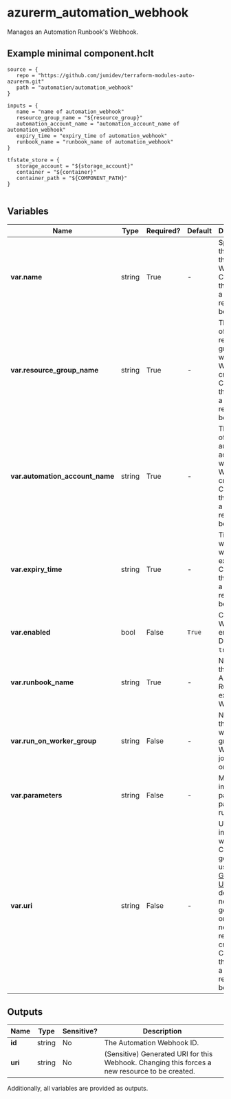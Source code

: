 # azurerm_automation_webhook

Manages an Automation Runbook's Webhook.

## Example minimal component.hclt

```hcl
source = {
   repo = "https://github.com/jumidev/terraform-modules-auto-azurerm.git" 
   path = "automation/automation_webhook" 
}

inputs = {
   name = "name of automation_webhook" 
   resource_group_name = "${resource_group}" 
   automation_account_name = "automation_account_name of automation_webhook" 
   expiry_time = "expiry_time of automation_webhook" 
   runbook_name = "runbook_name of automation_webhook" 
}

tfstate_store = {
   storage_account = "${storage_account}" 
   container = "${container}" 
   container_path = "${COMPONENT_PATH}" 
}


```

## Variables

| Name | Type | Required? |  Default  |  Description |
| ---- | ---- | --------- |  ----------- | ----------- |
| **var.name** | string | True | -  |  Specifies the name of the Webhook. Changing this forces a new resource to be created. | 
| **var.resource_group_name** | string | True | -  |  The name of the resource group in which the Webhook is created. Changing this forces a new resource to be created. | 
| **var.automation_account_name** | string | True | -  |  The name of the automation account in which the Webhook is created. Changing this forces a new resource to be created. | 
| **var.expiry_time** | string | True | -  |  Timestamp when the webhook expires. Changing this forces a new resource to be created. | 
| **var.enabled** | bool | False | `True`  |  Controls if Webhook is enabled. Defaults to `true`. | 
| **var.runbook_name** | string | True | -  |  Name of the Automation Runbook to execute by Webhook. | 
| **var.run_on_worker_group** | string | False | -  |  Name of the hybrid worker group the Webhook job will run on. | 
| **var.parameters** | string | False | -  |  Map of input parameters passed to runbook. | 
| **var.uri** | string | False | -  |  URI to initiate the webhook. Can be generated using [Generate URI API](https://docs.microsoft.com/rest/api/automation/webhook/generate-uri). By default, new URI is generated on each new resource creation. Changing this forces a new resource to be created. | 



## Outputs

| Name | Type | Sensitive? | Description |
| ---- | ---- | --------- | --------- |
| **id** | string | No  | The Automation Webhook ID. | 
| **uri** | string | No  | (Sensitive) Generated URI for this Webhook. Changing this forces a new resource to be created. | 

Additionally, all variables are provided as outputs.
